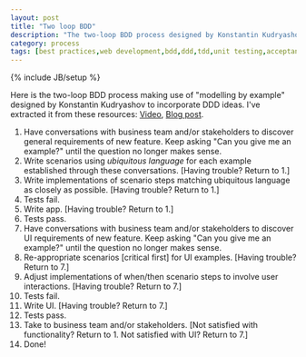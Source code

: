 ```yaml
---
layout: post
title: "Two loop BDD"
description: "The two-loop BDD process designed by Konstantin Kudryashov to incorporate DDD ideas. Modelling by example."
category: process
tags: [best practices,web development,bdd,ddd,tdd,unit testing,acceptance testing,end-to-end testing]
---
```

{% include JB/setup %}

Here is the two-loop BDD process making use of "modelling by example" designed by Konstantin Kudryashov to incorporate DDD ideas. I've extracted it from these resources: [Video](https://vimeo.com/149564297), [Blog post](http://stakeholderwhisperer.com/posts/2014/10/introducing-modelling-by-example).

1. Have conversations with business team and/or stakeholders to discover general requirements of new feature. Keep asking "Can you give me an example?" until the question no longer makes sense.
1. Write scenarios using *ubiquitous language* for each example established through these conversations. [Having trouble? Return to 1.]
1. Write implementations of scenario steps matching ubiquitous language as closely as possible. [Having trouble? Return to 1.]
1. Tests fail.
1. Write app. [Having trouble? Return to 1.]
1. Tests pass.
1. Have conversations with business team and/or stakeholders to discover UI requirements of new feature. Keep asking "Can you give me an example?" until the question no longer makes sense.
1. Re-appropriate scenarios [critical first] for UI examples. [Having trouble? Return to 7.]
1. Adjust implementations of when/then scenario steps to involve user interactions. [Having trouble? Return to 7.]
1. Tests fail.
1. Write UI. [Having trouble? Return to 7.]
1. Tests pass.
1. Take to business team and/or stakeholders. [Not satisfied with functionality? Return to 1. Not satisfied with UI? Return to 7.]
1. Done!
